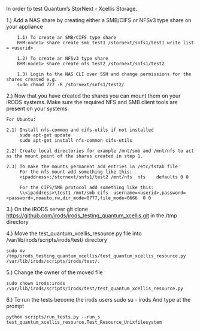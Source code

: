 In order to test Quantum’s StorNext - Xcellis Storage.

1.) Add a NAS share by creating either a SMB/CIFS or NFSv3 type share on your appliance
```
    1.1) To create an SMB/CIFS type share 
    BHM:node1> share create smb test1 /stornext/snfs1/test1 write list = <userid>
 
    1.2) To create an NFSv3 type share 
    BHM:node1> share create nfs test2 /stornext/snfs1/test2 

    1.3) Login to the NAS CLI over SSH and change permissions for the shares created e.g. 
    sudo chmod 777 -R /stornext/snfs1/test2/
```

2.) Now that you have created the shares you can mount them on your iRODS systems. Make sure the required NFS and SMB client tools are present on your systems.

    For Ubuntu:
    
    2.1) Install nfs-common and cifs-utils if not installed
         sudo apt-get update
         sudo apt-get install nfs-common cifs-utils
         
    2.2) Create local directories for example /mnt/smb and /mnt/nfs to act as the mount point of the shares created in step 1.
   
    2.3) To make the mounts permanent add entries in /etc/fstab file
         For the nfs mount add something like this:
         <ipaddress>:/stornext/snfs1/test2 /mnt/nfs  nfs    defaults 0 0
         
         For the CIFS/SMB protocol add something like this:
         \\<ipaddress>\test1 /mnt/smb cifs  username=<userid>,password=<password>,noauto,rw,dir_mode=0777,file_mode=0666  0 0
    
3.) On the iRODS server git clone https://github.com/irods/irods_testing_quantum_xcellis.git in the /tmp directory

4.) Move the test_quantum_xcellis_resource.py file into /var/lib/irods/scripts/irods/test/ directory
```
sudo mv /tmp/irods_testing_quantum_xcellis/test_quantum_xcellis_resource.py /var/lib/irods/scripts/irods/test/.
```
5.) Change the owner of the moved file
```
sudo chown irods:irods /var/lib/irods/scripts/irods/test/test_quantum_xcellis_resource.py
```
6.) To run the tests become the irods users sudo su - irods
And type at the prompt
```
python scripts/run_tests.py --run_s test_quantum_xcellis_resource.Test_Resource_Unixfilesystem
```
